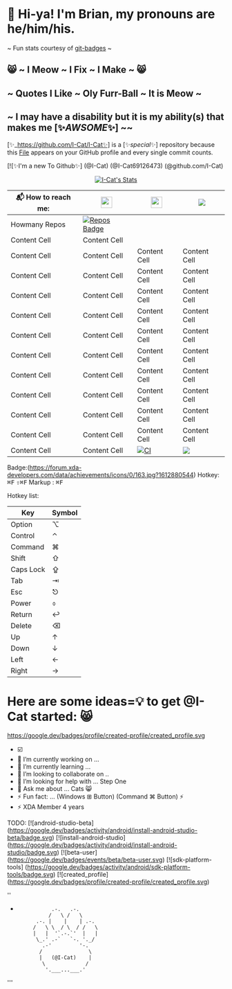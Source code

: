 # 👋 Hi-ya! I'm Brian, my pronouns are he/him/his.
~ Fun stats courtesy of [git-badges](https://pufler.dev/git-badges) ~
## 😸 ~ I Meow ~ I Fix ~ I Make ~ 😸
## ~ Quotes I Like ~ Oly Furr-Ball ~ It is Meow ~
## ~ I may have a disability but it is my ability(s) that makes me [✨_AWSOME_✨] ~~
[✨_https://github.com/I-Cat/I-Cat✨] is a [✨_special_✨] repository because this [File]('https://github.com/I-Cat/I-Cat/README.md') appears on your GitHub profile and every single commit counts.

[![✨I'm a new To Github✨] (@I-Cat) (@I-Cat69126473)  (@github.com/I-Cat)
<p align="center">
  <a href="https://github.com/I-Cat Class=rich-diff-level-one">
    <img src="https://github-readme-stats.vercel.app/api?username=I-Cat&title_color=Purpple&text_color=777" alt="I-Cat's Stats" >
  </a>
</p>

📬 How to reach me: | <a href="https://linkedin.com/in/%%%%%%"> <img src="https://img.icons8.com/color/48/000000/linkedin-circled.png" width="26px"/>  | <a href="https://twitter.com/ICat69126473"> <img src="https://img.icons8.com/color/48/000000/twitter-circled.png" width="26px"/> | <img src="https://img.shields.io/badge/Made%20with-%E2%9D%A4-red.svg?colorB=11a9f7">
------------- | -------------  | ------------ | -------------
 Howmany Repos| [![Repos Badge](https://badges.pufler.dev/repos/I-Cat)](https://badges.pufler.dev)
  | Content Cell  | Content Cell
Content Cell  | Content Cell  | Content Cell  | Content Cell
Content Cell  | Content Cell  | Content Cell  | Content Cell
Content Cell  | Content Cell  | Content Cell  | Content Cell
Content Cell  | Content Cell  | Content Cell  | Content Cell
Content Cell  | Content Cell  | Content Cell  | Content Cell
Content Cell  | Content Cell  | Content Cell  | Content Cell
Content Cell  | Content Cell  | Content Cell  | Content Cell
Content Cell  | Content Cell  | Content Cell  | Content Cell
Content Cell  | Content Cell  | Content Cell  | Content Cell
Content Cell  | Content Cell  | Content Cell  | Content Cell
Content Cell  | Content Cell  | [![CI](https://github.com/I-Cat/hooks/actions/workflows/simple.yml/badge.svg)](https://github.com/I-Cat/hooks/actions/workflows/simple.yml)  | <img src="https://img.shields.io/badge/Made%20with-%E2%9D%A4-red.svg?colorB=Pink">

Badge:(https://forum.xda-developers.com/data/achievements/icons/0/163.jpg?1612880544)
Hotkey:
<kbd>⌘F</kbd>
<kbd>⇧⌘F</kbd>
Markup : <kbd>⌘F</kbd>

Hotkey list:

| Key | Symbol |
| --- | --- |
| Option | ⌥ |
| Control | ⌃ |
| Command | ⌘ |
| Shift | ⇧ |
| Caps Lock | ⇪ |
| Tab | ⇥ |
| Esc | ⎋ |
| Power | ⌽ |
| Return | ↩ |
| Delete | ⌫ |
| Up | ↑ |
| Down | ↓ |
| Left | ← |
| Right | → |

# Here are some ideas=💡  to get @I-Cat started: 😸

https://google.dev/badges/profile/created-profile/created_profile.svg
+ ☑️
+ 🔭 I’m currently working on ... 
+ 🌱 I’m currently learning ...
+ 👯 I’m looking to collaborate on ..
+ 🤔 I’m looking for help with ...  Step One
+ 💬 Ask me about ...   Cats 😸
+ ⚡ Fun fact: ... (Windows ⊞ Button) (Command ⌘ Button) ⚡
+ ⚡ XDA Member 4 years

TODO:
[![android-studio-beta] (https://google.dev/badges/activity/android/install-android-studio-beta/badge.svg)
[![install-android-studio] (https://google.dev/badges/activity/android/install-android-studio/badge.svg)
[![beta-user] (https://google.dev/badges/events/beta/beta-user.svg)
[![sdk-platform-tools] (https://google.dev/badges/activity/android/sdk-platform-tools/badge.svg)
[![created_profile] (https://google.dev/badges/profile/created-profile/created_profile.svg)

''
*                .-.   .-.
                /   \ /   \ 
            .-. |    |    | .-.
           /   \ \  / \  / /   \
           |   |  '`.-.`'  |   |
            \_.' .-`   `-. '._/
              .-'         '-.
             /               \
             |   (@I-Cat)    |
              \             /
               '.___...___.'
              
              
'''

